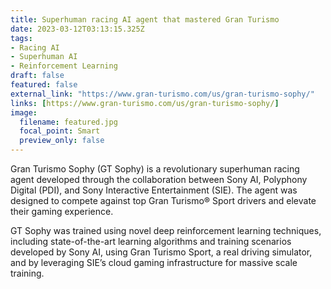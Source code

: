 ```yaml
---
title: Superhuman racing AI agent that mastered Gran Turismo
date: 2023-03-12T03:13:15.325Z
tags:
- Racing AI
- Superhuman AI
- Reinforcement Learning
draft: false
featured: false
external_link: "https://www.gran-turismo.com/us/gran-turismo-sophy/"
links: [https://www.gran-turismo.com/us/gran-turismo-sophy/]
image:
  filename: featured.jpg
  focal_point: Smart
  preview_only: false
---
```

Gran Turismo Sophy (GT Sophy) is a revolutionary superhuman racing agent developed through the collaboration between Sony AI, Polyphony Digital (PDI), and Sony Interactive Entertainment (SIE). The agent was designed to compete against top Gran Turismo® Sport drivers and elevate their gaming experience.

GT Sophy was trained using novel deep reinforcement learning techniques, including state-of-the-art learning algorithms and training scenarios developed by Sony AI, using Gran Turismo Sport, a real driving simulator, and by leveraging SIE’s cloud gaming infrastructure for massive scale training.
